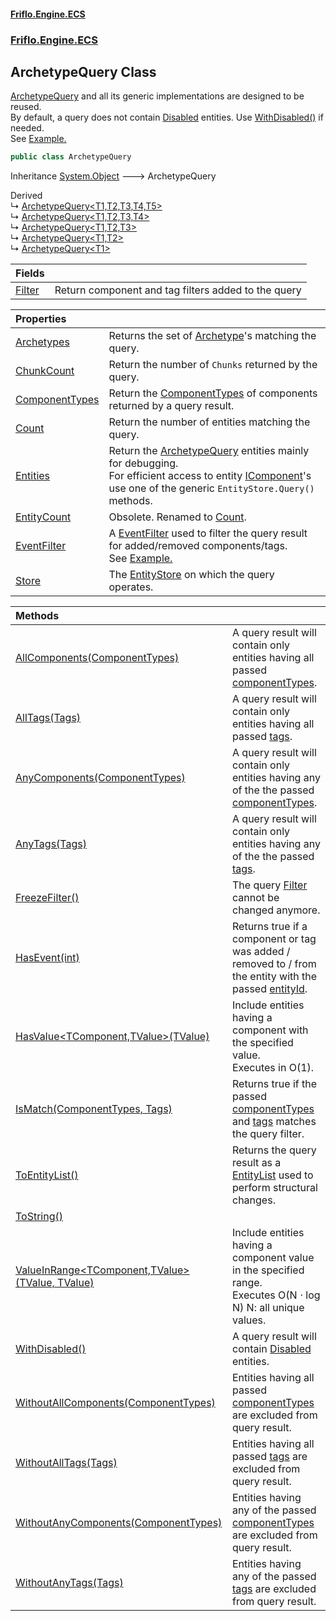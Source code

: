 #### [Friflo.Engine.ECS](index.md 'index')
### [Friflo.Engine.ECS](Friflo.Engine.ECS.md 'Friflo.Engine.ECS')

## ArchetypeQuery Class

[ArchetypeQuery](ArchetypeQuery.md 'Friflo.Engine.ECS.ArchetypeQuery') and all its generic implementations are designed to be reused.<br/>
            By default, a query does not contain [Disabled](Disabled.md 'Friflo.Engine.ECS.Disabled') entities. Use [WithDisabled()](ArchetypeQuery.WithDisabled().md 'Friflo.Engine.ECS.ArchetypeQuery.WithDisabled()') if needed.<br/>
            See <a href="https://friflo.gitbook.io/friflo.engine.ecs/examples/general#query-entities">Example.</a>

```csharp
public class ArchetypeQuery
```

Inheritance [System.Object](https://docs.microsoft.com/en-us/dotnet/api/System.Object 'System.Object') &#129106; ArchetypeQuery

Derived  
&#8627; [ArchetypeQuery&lt;T1,T2,T3,T4,T5&gt;](ArchetypeQuery_T1,T2,T3,T4,T5_.md 'Friflo.Engine.ECS.ArchetypeQuery<T1,T2,T3,T4,T5>')  
&#8627; [ArchetypeQuery&lt;T1,T2,T3,T4&gt;](ArchetypeQuery_T1,T2,T3,T4_.md 'Friflo.Engine.ECS.ArchetypeQuery<T1,T2,T3,T4>')  
&#8627; [ArchetypeQuery&lt;T1,T2,T3&gt;](ArchetypeQuery_T1,T2,T3_.md 'Friflo.Engine.ECS.ArchetypeQuery<T1,T2,T3>')  
&#8627; [ArchetypeQuery&lt;T1,T2&gt;](ArchetypeQuery_T1,T2_.md 'Friflo.Engine.ECS.ArchetypeQuery<T1,T2>')  
&#8627; [ArchetypeQuery&lt;T1&gt;](ArchetypeQuery_T1_.md 'Friflo.Engine.ECS.ArchetypeQuery<T1>')

| Fields | |
| :--- | :--- |
| [Filter](ArchetypeQuery.Filter.md 'Friflo.Engine.ECS.ArchetypeQuery.Filter') | Return component and tag filters added to the query |

| Properties | |
| :--- | :--- |
| [Archetypes](ArchetypeQuery.Archetypes.md 'Friflo.Engine.ECS.ArchetypeQuery.Archetypes') | Returns the set of [Archetype](Archetype.md 'Friflo.Engine.ECS.Archetype')'s matching the query. |
| [ChunkCount](ArchetypeQuery.ChunkCount.md 'Friflo.Engine.ECS.ArchetypeQuery.ChunkCount') | Return the number of `Chunks` returned by the query. |
| [ComponentTypes](ArchetypeQuery.ComponentTypes.md 'Friflo.Engine.ECS.ArchetypeQuery.ComponentTypes') | Return the [ComponentTypes](ArchetypeQuery.ComponentTypes.md 'Friflo.Engine.ECS.ArchetypeQuery.ComponentTypes') of components returned by a query result. |
| [Count](ArchetypeQuery.Count.md 'Friflo.Engine.ECS.ArchetypeQuery.Count') | Return the number of entities matching the query. |
| [Entities](ArchetypeQuery.Entities.md 'Friflo.Engine.ECS.ArchetypeQuery.Entities') | Return the [ArchetypeQuery](ArchetypeQuery.md 'Friflo.Engine.ECS.ArchetypeQuery') entities mainly for debugging.<br/> For efficient access to entity [IComponent](IComponent.md 'Friflo.Engine.ECS.IComponent')'s use one of the generic `EntityStore.Query()` methods. |
| [EntityCount](ArchetypeQuery.EntityCount.md 'Friflo.Engine.ECS.ArchetypeQuery.EntityCount') | Obsolete. Renamed to [Count](ArchetypeQuery.Count.md 'Friflo.Engine.ECS.ArchetypeQuery.Count'). |
| [EventFilter](ArchetypeQuery.EventFilter.md 'Friflo.Engine.ECS.ArchetypeQuery.EventFilter') | A [EventFilter](EventFilter.md 'Friflo.Engine.ECS.EventFilter') used to filter the query result for added/removed components/tags.<br/> See <a href="https://friflo.gitbook.io/friflo.engine.ecs/examples/optimization#eventfilter">Example.</a> |
| [Store](ArchetypeQuery.Store.md 'Friflo.Engine.ECS.ArchetypeQuery.Store') | The [EntityStore](EntityStore.md 'Friflo.Engine.ECS.EntityStore') on which the query operates. |

| Methods | |
| :--- | :--- |
| [AllComponents(ComponentTypes)](ArchetypeQuery.AllComponents(ComponentTypes).md 'Friflo.Engine.ECS.ArchetypeQuery.AllComponents(Friflo.Engine.ECS.ComponentTypes)') | A query result will contain only entities having all passed [componentTypes](ArchetypeQuery.AllComponents(ComponentTypes).md#Friflo.Engine.ECS.ArchetypeQuery.AllComponents(Friflo.Engine.ECS.ComponentTypes).componentTypes 'Friflo.Engine.ECS.ArchetypeQuery.AllComponents(Friflo.Engine.ECS.ComponentTypes).componentTypes'). |
| [AllTags(Tags)](ArchetypeQuery.AllTags(Tags).md 'Friflo.Engine.ECS.ArchetypeQuery.AllTags(Friflo.Engine.ECS.Tags)') | A query result will contain only entities having all passed [tags](ArchetypeQuery.AllTags(Tags).md#Friflo.Engine.ECS.ArchetypeQuery.AllTags(Friflo.Engine.ECS.Tags).tags 'Friflo.Engine.ECS.ArchetypeQuery.AllTags(Friflo.Engine.ECS.Tags).tags'). |
| [AnyComponents(ComponentTypes)](ArchetypeQuery.AnyComponents(ComponentTypes).md 'Friflo.Engine.ECS.ArchetypeQuery.AnyComponents(Friflo.Engine.ECS.ComponentTypes)') | A query result will contain only entities having any of the the passed [componentTypes](ArchetypeQuery.AnyComponents(ComponentTypes).md#Friflo.Engine.ECS.ArchetypeQuery.AnyComponents(Friflo.Engine.ECS.ComponentTypes).componentTypes 'Friflo.Engine.ECS.ArchetypeQuery.AnyComponents(Friflo.Engine.ECS.ComponentTypes).componentTypes'). |
| [AnyTags(Tags)](ArchetypeQuery.AnyTags(Tags).md 'Friflo.Engine.ECS.ArchetypeQuery.AnyTags(Friflo.Engine.ECS.Tags)') | A query result will contain only entities having any of the the passed [tags](ArchetypeQuery.AnyTags(Tags).md#Friflo.Engine.ECS.ArchetypeQuery.AnyTags(Friflo.Engine.ECS.Tags).tags 'Friflo.Engine.ECS.ArchetypeQuery.AnyTags(Friflo.Engine.ECS.Tags).tags'). |
| [FreezeFilter()](ArchetypeQuery.FreezeFilter().md 'Friflo.Engine.ECS.ArchetypeQuery.FreezeFilter()') | The query [Filter](ArchetypeQuery.Filter.md 'Friflo.Engine.ECS.ArchetypeQuery.Filter') cannot be changed anymore. |
| [HasEvent(int)](ArchetypeQuery.HasEvent(int).md 'Friflo.Engine.ECS.ArchetypeQuery.HasEvent(int)') | Returns true if a component or tag was added / removed to / from the entity with the passed [entityId](ArchetypeQuery.HasEvent(int).md#Friflo.Engine.ECS.ArchetypeQuery.HasEvent(int).entityId 'Friflo.Engine.ECS.ArchetypeQuery.HasEvent(int).entityId'). |
| [HasValue&lt;TComponent,TValue&gt;(TValue)](ArchetypeQuery.HasValue_TComponent,TValue_(TValue).md 'Friflo.Engine.ECS.ArchetypeQuery.HasValue<TComponent,TValue>(TValue)') | Include entities having a component with the specified value.<br/> Executes in O(1). |
| [IsMatch(ComponentTypes, Tags)](ArchetypeQuery.IsMatch(ComponentTypes,Tags).md 'Friflo.Engine.ECS.ArchetypeQuery.IsMatch(Friflo.Engine.ECS.ComponentTypes, Friflo.Engine.ECS.Tags)') | Returns true if the passed [componentTypes](ArchetypeQuery.IsMatch(ComponentTypes,Tags).md#Friflo.Engine.ECS.ArchetypeQuery.IsMatch(Friflo.Engine.ECS.ComponentTypes,Friflo.Engine.ECS.Tags).componentTypes 'Friflo.Engine.ECS.ArchetypeQuery.IsMatch(Friflo.Engine.ECS.ComponentTypes, Friflo.Engine.ECS.Tags).componentTypes') and [tags](ArchetypeQuery.IsMatch(ComponentTypes,Tags).md#Friflo.Engine.ECS.ArchetypeQuery.IsMatch(Friflo.Engine.ECS.ComponentTypes,Friflo.Engine.ECS.Tags).tags 'Friflo.Engine.ECS.ArchetypeQuery.IsMatch(Friflo.Engine.ECS.ComponentTypes, Friflo.Engine.ECS.Tags).tags') matches the query filter. |
| [ToEntityList()](ArchetypeQuery.ToEntityList().md 'Friflo.Engine.ECS.ArchetypeQuery.ToEntityList()') | Returns the query result as a [EntityList](EntityList.md 'Friflo.Engine.ECS.EntityList') used to perform structural changes. |
| [ToString()](ArchetypeQuery.ToString().md 'Friflo.Engine.ECS.ArchetypeQuery.ToString()') | |
| [ValueInRange&lt;TComponent,TValue&gt;(TValue, TValue)](ArchetypeQuery.ValueInRange_TComponent,TValue_(TValue,TValue).md 'Friflo.Engine.ECS.ArchetypeQuery.ValueInRange<TComponent,TValue>(TValue, TValue)') | Include entities having a component value in the specified range.<br/> Executes O(N ⋅ log N) N: all unique values. |
| [WithDisabled()](ArchetypeQuery.WithDisabled().md 'Friflo.Engine.ECS.ArchetypeQuery.WithDisabled()') | A query result will contain [Disabled](Disabled.md 'Friflo.Engine.ECS.Disabled') entities. |
| [WithoutAllComponents(ComponentTypes)](ArchetypeQuery.WithoutAllComponents(ComponentTypes).md 'Friflo.Engine.ECS.ArchetypeQuery.WithoutAllComponents(Friflo.Engine.ECS.ComponentTypes)') | Entities having all passed [componentTypes](ArchetypeQuery.WithoutAllComponents(ComponentTypes).md#Friflo.Engine.ECS.ArchetypeQuery.WithoutAllComponents(Friflo.Engine.ECS.ComponentTypes).componentTypes 'Friflo.Engine.ECS.ArchetypeQuery.WithoutAllComponents(Friflo.Engine.ECS.ComponentTypes).componentTypes') are excluded from query result. |
| [WithoutAllTags(Tags)](ArchetypeQuery.WithoutAllTags(Tags).md 'Friflo.Engine.ECS.ArchetypeQuery.WithoutAllTags(Friflo.Engine.ECS.Tags)') | Entities having all passed [tags](ArchetypeQuery.WithoutAllTags(Tags).md#Friflo.Engine.ECS.ArchetypeQuery.WithoutAllTags(Friflo.Engine.ECS.Tags).tags 'Friflo.Engine.ECS.ArchetypeQuery.WithoutAllTags(Friflo.Engine.ECS.Tags).tags') are excluded from query result. |
| [WithoutAnyComponents(ComponentTypes)](ArchetypeQuery.WithoutAnyComponents(ComponentTypes).md 'Friflo.Engine.ECS.ArchetypeQuery.WithoutAnyComponents(Friflo.Engine.ECS.ComponentTypes)') | Entities having any of the passed [componentTypes](ArchetypeQuery.WithoutAnyComponents(ComponentTypes).md#Friflo.Engine.ECS.ArchetypeQuery.WithoutAnyComponents(Friflo.Engine.ECS.ComponentTypes).componentTypes 'Friflo.Engine.ECS.ArchetypeQuery.WithoutAnyComponents(Friflo.Engine.ECS.ComponentTypes).componentTypes') are excluded from query result. |
| [WithoutAnyTags(Tags)](ArchetypeQuery.WithoutAnyTags(Tags).md 'Friflo.Engine.ECS.ArchetypeQuery.WithoutAnyTags(Friflo.Engine.ECS.Tags)') | Entities having any of the passed [tags](ArchetypeQuery.WithoutAnyTags(Tags).md#Friflo.Engine.ECS.ArchetypeQuery.WithoutAnyTags(Friflo.Engine.ECS.Tags).tags 'Friflo.Engine.ECS.ArchetypeQuery.WithoutAnyTags(Friflo.Engine.ECS.Tags).tags') are excluded from query result. |
